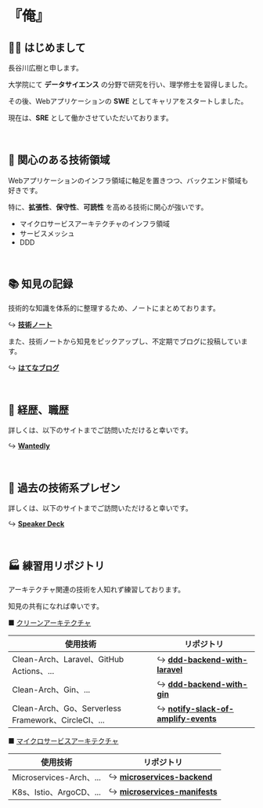 # 『俺』

## 👋🏻 はじめまして

長谷川広樹と申します。<br>

大学院にて **データサイエンス** の分野で研究を行い、理学修士を習得しました。<br>

その後、Webアプリケーションの **SWE** としてキャリアをスタートしました。<br>

現在は、**SRE** として働かさせていただいております。<br>

<br>

## 🎯 関心のある技術領域

Webアプリケーションのインフラ領域に軸足を置きつつ、バックエンド領域も好きです。<br>

特に、**拡張性**、**保守性**、**可読性** を高める技術に関心が強いです。<br>

- マイクロサービスアーキテクチャのインフラ領域
- サービスメッシュ
- DDD

<br>

## 📚 知見の記録

技術的な知識を体系的に整理するため、ノートにまとめております。<br>

↪️ **[技術ノート](https://hiroki-it.github.io/tech-notebook/)**

また、技術ノートから知見をピックアップし、不定期でブログに投稿しています。<br>

↪️ **[はてなブログ](https://hiroki-hasegawa.hatenablog.jp/archive)**

<br>

## 💼 経歴、職歴

詳しくは、以下のサイトまでご訪問いただけると幸いです。<br>

↪️ **[Wantedly](https://www.wantedly.com/id/h_hasegawa)**

<br>

## 📢 過去の技術系プレゼン

詳しくは、以下のサイトまでご訪問いただけると幸いです。<br>

↪️ **[Speaker Deck](https://speakerdeck.com/hiroki_hasegawa)**

<br>

## 🏭 練習用リポジトリ

アーキテクチャ関連の技術を人知れず練習しております。<br>

知見の共有になれば幸いです。<br>

■ <ins>クリーンアーキテクチャ</ins>

| 使用技術                                            | リポジトリ                                                                                           |
| --------------------------------------------------- | ---------------------------------------------------------------------------------------------------- |
| Clean-Arch、Laravel、GitHub Actions、...            | ↪️ **[ddd-backend-with-laravel](https://github.com/hiroki-it/ddd-backend-with-laravel)**             |
| Clean-Arch、Gin、...                                | ↪️ **[ddd-backend-with-gin](https://github.com/hiroki-it/ddd-backend-with-gin)**                     |
| Clean-Arch、Go、Serverless Framework、CircleCI、... | ↪️ **[notify-slack-of-amplify-events](https://github.com/hiroki-it/notify-slack-of-amplify-events)** |

■ <ins>マイクロサービスアーキテクチャ</ins>

| 使用技術                | リポジトリ                                                                             |
| ----------------------- | -------------------------------------------------------------------------------------- |
| Microservices-Arch、... | ↪️ **[microservices-backend](https://github.com/hiroki-it/microservices-backend)**     |
| K8s、Istio、ArgoCD、... | ↪️ **[microservices-manifests](https://github.com/hiroki-it/microservices-manifests)** |

<br>
